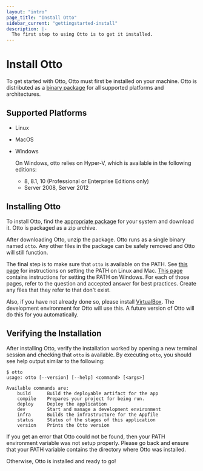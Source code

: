 ```yaml
---
layout: "intro"
page_title: "Install Otto"
sidebar_current: "gettingstarted-install"
description: |-
  The first step to using Otto is to get it installed.
---
```


# Install Otto

To get started with Otto, Otto must first be installed on your machine.
Otto is distributed as a [binary package](/downloads.html) for all
supported platforms and architectures.

## Supported Platforms
- Linux
- MacOS
- Windows 
  
  On Windows, otto relies on Hyper-V, which is available in the following editions:
  - 8, 8.1, 10 (Professional or Enterprise Editions only)
  - Server 2008, Server 2012

## Installing Otto

To install Otto, find the [appropriate package](/downloads.html) for
your system and download it. Otto is packaged as a zip archive.

After downloading Otto, unzip the package. Otto runs as a single binary
named `otto`. Any other files in the package can be safely removed and
Otto will still function.

The final step is to make sure that `otto` is available on the PATH.
See [this page](http://stackoverflow.com/questions/14637979/how-to-permanently-set-path-on-linux)
for instructions on setting the PATH on Linux and Mac.
[This page](http://stackoverflow.com/questions/1618280/where-can-i-set-path-to-make-exe-on-windows)
contains instructions for setting the PATH on Windows. For each of those
pages, refer to the question and accepted answer for best practices. Create
any files that they refer to that don't exist.

Also, if you have not already done so, please install [VirtualBox](http://virtualbox.org).
The development environment for Otto will use this. A future version of
Otto will do this for you automatically.

## Verifying the Installation

After installing Otto, verify the installation worked by opening a new
terminal session and checking that `otto` is available. By executing
`otto`, you should see help output similar to the following:

```
$ otto
usage: otto [--version] [--help] <command> [<args>]

Available commands are:
    build      Build the deployable artifact for the app
    compile    Prepares your project for being run.
    deploy     Deploy the application
    dev        Start and manage a development environment
    infra      Builds the infrastructure for the Appfile
    status     Status of the stages of this application
    version    Prints the Otto version
```

If you get an error that Otto could not be found, then your PATH environment
variable was not setup properly. Please go back and ensure that your PATH
variable contains the directory where Otto was installed.

Otherwise, Otto is installed and ready to go!
